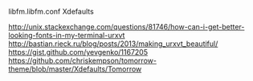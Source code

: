 libfm.libfm.conf
Xdefaults

http://unix.stackexchange.com/questions/81746/how-can-i-get-better-looking-fonts-in-my-terminal-urxvt
http://bastian.rieck.ru/blog/posts/2013/making_urxvt_beautiful/
https://gist.github.com/yevgenko/1167205
https://github.com/chriskempson/tomorrow-theme/blob/master/Xdefaults/Tomorrow

